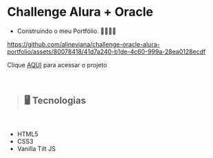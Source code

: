 # Challenge Alura + Oracle
- Construindo o meu Portfólio. 👩🏻‍💻🤓


https://github.com/alineviana/challenge-oracle-alura-portfolio/assets/80078418/41d7a240-b1de-4c60-999a-28ea0128ecdf


Clique [AQUI](https://alineviana.github.io/challenge-oracle-alura-portfolio/) para acessar o projeto

<br>

> ## 🖥️ Tecnologias
<br>

- HTML5
- CSS3
- Vanilla Tilt JS
